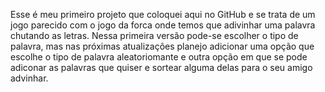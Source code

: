 Esse é meu primeiro projeto que coloquei aqui no GitHub e
se trata de um jogo parecido com o jogo da forca onde temos que adivinhar uma palavra
chutando as letras. Nessa primeira versão pode-se escolher o tipo de palavra, mas nas próximas atualizações planejo 
adicionar uma opção que escolhe o tipo de palavra aleatoriomante e outra opção em que se pode adiconar
as palavras que quiser e sortear alguma delas para o seu amigo advinhar.
